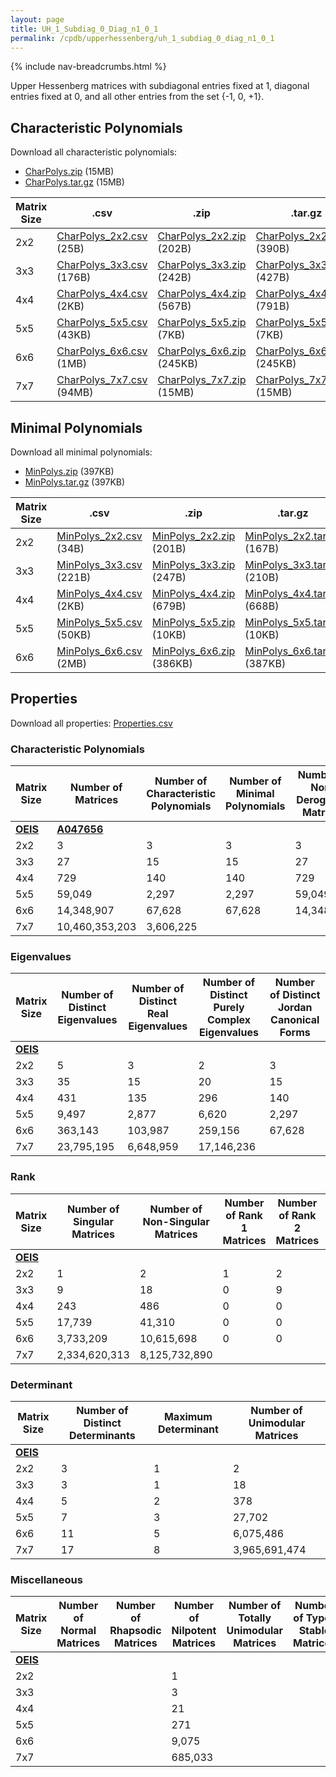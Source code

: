 ```yaml
---
layout: page
title: UH_1_Subdiag_0_Diag_n1_0_1
permalink: /cpdb/upperhessenberg/uh_1_subdiag_0_diag_n1_0_1
---
```


{% include nav-breadcrumbs.html %}

Upper Hessenberg matrices with subdiagonal entries fixed at 1, diagonal entries fixed at 0, and all other entries from the set {-1, 0, +1}.

## Characteristic Polynomials

Download all characteristic polynomials:
- <a href="http://cpdb.bohemianmatrices.com/UpperHessenberg/UH_1_Subdiag_0_Diag_n1_0_1/Data/CharPolys.zip">CharPolys.zip</a> (15MB)
- <a href="http://cpdb.bohemianmatrices.com/UpperHessenberg/UH_1_Subdiag_0_Diag_n1_0_1/Data/CharPolys.tar.gz">CharPolys.tar.gz</a> (15MB)

| Matrix Size | .csv | .zip | .tar.gz |
| --- | --- | --- | --- |
| 2x2 | <a href="http://cpdb.bohemianmatrices.com/UpperHessenberg/UH_1_Subdiag_0_Diag_n1_0_1/Data/CharPolys_2x2.csv">CharPolys_2x2.csv</a> (25B)| <a href="http://cpdb.bohemianmatrices.com/UpperHessenberg/UH_1_Subdiag_0_Diag_n1_0_1/Data/CharPolys_2x2.zip">CharPolys_2x2.zip</a> (202B)| <a href="http://cpdb.bohemianmatrices.com/UpperHessenberg/UH_1_Subdiag_0_Diag_n1_0_1/Data/CharPolys_2x2.tar.gz">CharPolys_2x2.tar.gz</a> (390B) |
| 3x3 | <a href="http://cpdb.bohemianmatrices.com/UpperHessenberg/UH_1_Subdiag_0_Diag_n1_0_1/Data/CharPolys_3x3.csv">CharPolys_3x3.csv</a> (176B)| <a href="http://cpdb.bohemianmatrices.com/UpperHessenberg/UH_1_Subdiag_0_Diag_n1_0_1/Data/CharPolys_3x3.zip">CharPolys_3x3.zip</a> (242B)| <a href="http://cpdb.bohemianmatrices.com/UpperHessenberg/UH_1_Subdiag_0_Diag_n1_0_1/Data/CharPolys_3x3.tar.gz">CharPolys_3x3.tar.gz</a> (427B) |
| 4x4 | <a href="http://cpdb.bohemianmatrices.com/UpperHessenberg/UH_1_Subdiag_0_Diag_n1_0_1/Data/CharPolys_4x4.csv">CharPolys_4x4.csv</a> (2KB)| <a href="http://cpdb.bohemianmatrices.com/UpperHessenberg/UH_1_Subdiag_0_Diag_n1_0_1/Data/CharPolys_4x4.zip">CharPolys_4x4.zip</a> (567B)| <a href="http://cpdb.bohemianmatrices.com/UpperHessenberg/UH_1_Subdiag_0_Diag_n1_0_1/Data/CharPolys_4x4.tar.gz">CharPolys_4x4.tar.gz</a> (791B) |
| 5x5 | <a href="http://cpdb.bohemianmatrices.com/UpperHessenberg/UH_1_Subdiag_0_Diag_n1_0_1/Data/CharPolys_5x5.csv">CharPolys_5x5.csv</a> (43KB)| <a href="http://cpdb.bohemianmatrices.com/UpperHessenberg/UH_1_Subdiag_0_Diag_n1_0_1/Data/CharPolys_5x5.zip">CharPolys_5x5.zip</a> (7KB)| <a href="http://cpdb.bohemianmatrices.com/UpperHessenberg/UH_1_Subdiag_0_Diag_n1_0_1/Data/CharPolys_5x5.tar.gz">CharPolys_5x5.tar.gz</a> (7KB) |
| 6x6 | <a href="http://cpdb.bohemianmatrices.com/UpperHessenberg/UH_1_Subdiag_0_Diag_n1_0_1/Data/CharPolys_6x6.csv">CharPolys_6x6.csv</a> (1MB)| <a href="http://cpdb.bohemianmatrices.com/UpperHessenberg/UH_1_Subdiag_0_Diag_n1_0_1/Data/CharPolys_6x6.zip">CharPolys_6x6.zip</a> (245KB)| <a href="http://cpdb.bohemianmatrices.com/UpperHessenberg/UH_1_Subdiag_0_Diag_n1_0_1/Data/CharPolys_6x6.tar.gz">CharPolys_6x6.tar.gz</a> (245KB) |
| 7x7 | <a href="http://cpdb.bohemianmatrices.com/UpperHessenberg/UH_1_Subdiag_0_Diag_n1_0_1/Data/CharPolys_7x7.csv">CharPolys_7x7.csv</a> (94MB)| <a href="http://cpdb.bohemianmatrices.com/UpperHessenberg/UH_1_Subdiag_0_Diag_n1_0_1/Data/CharPolys_7x7.zip">CharPolys_7x7.zip</a> (15MB)| <a href="http://cpdb.bohemianmatrices.com/UpperHessenberg/UH_1_Subdiag_0_Diag_n1_0_1/Data/CharPolys_7x7.tar.gz">CharPolys_7x7.tar.gz</a> (15MB) |

## Minimal Polynomials

Download all minimal polynomials:
- <a href="http://cpdb.bohemianmatrices.com/UpperHessenberg/UH_1_Subdiag_0_Diag_n1_0_1/Data/MinPolys.zip">MinPolys.zip</a> (397KB)
- <a href="http://cpdb.bohemianmatrices.com/UpperHessenberg/UH_1_Subdiag_0_Diag_n1_0_1/Data/MinPolys.tar.gz">MinPolys.tar.gz</a> (397KB)

| Matrix Size | .csv | .zip | .tar.gz |
| --- | --- | --- | --- |
| 2x2 | <a href="http://cpdb.bohemianmatrices.com/UpperHessenberg/UH_1_Subdiag_0_Diag_n1_0_1/Data/MinPolys_2x2.csv">MinPolys_2x2.csv</a> (34B)| <a href="http://cpdb.bohemianmatrices.com/UpperHessenberg/UH_1_Subdiag_0_Diag_n1_0_1/Data/MinPolys_2x2.zip">MinPolys_2x2.zip</a> (201B)| <a href="http://cpdb.bohemianmatrices.com/UpperHessenberg/UH_1_Subdiag_0_Diag_n1_0_1/Data/MinPolys_2x2.tar.gz">MinPolys_2x2.tar.gz</a> (167B) |
| 3x3 | <a href="http://cpdb.bohemianmatrices.com/UpperHessenberg/UH_1_Subdiag_0_Diag_n1_0_1/Data/MinPolys_3x3.csv">MinPolys_3x3.csv</a> (221B)| <a href="http://cpdb.bohemianmatrices.com/UpperHessenberg/UH_1_Subdiag_0_Diag_n1_0_1/Data/MinPolys_3x3.zip">MinPolys_3x3.zip</a> (247B)| <a href="http://cpdb.bohemianmatrices.com/UpperHessenberg/UH_1_Subdiag_0_Diag_n1_0_1/Data/MinPolys_3x3.tar.gz">MinPolys_3x3.tar.gz</a> (210B) |
| 4x4 | <a href="http://cpdb.bohemianmatrices.com/UpperHessenberg/UH_1_Subdiag_0_Diag_n1_0_1/Data/MinPolys_4x4.csv">MinPolys_4x4.csv</a> (2KB)| <a href="http://cpdb.bohemianmatrices.com/UpperHessenberg/UH_1_Subdiag_0_Diag_n1_0_1/Data/MinPolys_4x4.zip">MinPolys_4x4.zip</a> (679B)| <a href="http://cpdb.bohemianmatrices.com/UpperHessenberg/UH_1_Subdiag_0_Diag_n1_0_1/Data/MinPolys_4x4.tar.gz">MinPolys_4x4.tar.gz</a> (668B) |
| 5x5 | <a href="http://cpdb.bohemianmatrices.com/UpperHessenberg/UH_1_Subdiag_0_Diag_n1_0_1/Data/MinPolys_5x5.csv">MinPolys_5x5.csv</a> (50KB)| <a href="http://cpdb.bohemianmatrices.com/UpperHessenberg/UH_1_Subdiag_0_Diag_n1_0_1/Data/MinPolys_5x5.zip">MinPolys_5x5.zip</a> (10KB)| <a href="http://cpdb.bohemianmatrices.com/UpperHessenberg/UH_1_Subdiag_0_Diag_n1_0_1/Data/MinPolys_5x5.tar.gz">MinPolys_5x5.tar.gz</a> (10KB) |
| 6x6 | <a href="http://cpdb.bohemianmatrices.com/UpperHessenberg/UH_1_Subdiag_0_Diag_n1_0_1/Data/MinPolys_6x6.csv">MinPolys_6x6.csv</a> (2MB)| <a href="http://cpdb.bohemianmatrices.com/UpperHessenberg/UH_1_Subdiag_0_Diag_n1_0_1/Data/MinPolys_6x6.zip">MinPolys_6x6.zip</a> (386KB)| <a href="http://cpdb.bohemianmatrices.com/UpperHessenberg/UH_1_Subdiag_0_Diag_n1_0_1/Data/MinPolys_6x6.tar.gz">MinPolys_6x6.tar.gz</a> (387KB) |



## Properties

Download all properties: <a href="http://cpdb.bohemianmatrices.com/UpperHessenberg/UH_1_Subdiag_0_Diag_n1_0_1/Properties.csv">Properties.csv</a>

### Characteristic Polynomials

| Matrix Size | Number of Matrices | Number of Characteristic Polynomials | Number of Minimal Polynomials | Number of Non-Derogatory Matrices | Maximum Characteristic Height |
| --- | --- | --- | --- | --- | --- |
| [__OEIS__](https://oeis.org/) | [__A047656__](https://oeis.org/A047656) | | | | |
| 2x2 | 3 | 3 | 3 | 3 | 1 |
| 3x3 | 27 | 15 | 15 | 27 | 2 |
| 4x4 | 729 | 140 | 140 | 729 | 4 |
| 5x5 | 59,049 | 2,297 | 2,297 | 59,049 | 5 |
| 6x6 | 14,348,907 | 67,628 | 67,628 | 14,348,907 | 9 |
| 7x7 | 10,460,353,203 | 3,606,225 | | | 15 |

### Eigenvalues

| Matrix Size | Number of Distinct Eigenvalues | Number of Distinct Real Eigenvalues | Number of Distinct Purely Complex Eigenvalues | Number of Distinct Jordan Canonical Forms |
| --- | --- | --- | --- | --- |
| [__OEIS__](https://oeis.org/) | | | | |
| 2x2 | 5 | 3 | 2 | 3 |
| 3x3 | 35 | 15 | 20 | 15 |
| 4x4 | 431 | 135 | 296 | 140 |
| 5x5 | 9,497 | 2,877 | 6,620 | 2,297 |
| 6x6 | 363,143 | 103,987 | 259,156 | 67,628 |
| 7x7 | 23,795,195 | 6,648,959 | 17,146,236 | |

### Rank

| Matrix Size | Number of Singular Matrices | Number of Non-Singular Matrices | Number of Rank 1 Matrices | Number of Rank 2 Matrices | Number of Rank 3 Matrices | Number of Rank 4 Matrices | Number of Rank 5 Matrices | Number of Rank 6 Matrices | Number of Rank 7 Matrices |
| --- | --- | --- | --- | --- | --- | --- | --- | --- | --- |
| [__OEIS__](https://oeis.org/) | | | | | | | | | |
| 2x2 | 1 | 2 | 1 | 2 | | | | | |
| 3x3 | 9 | 18 | 0 | 9 | 18 | | | | |
| 4x4 | 243 | 486 | 0 | 0 | 243 | 486 | | | |
| 5x5 | 17,739 | 41,310 | 0 | 0 | 0 | 17,739 | 41,310 | | |
| 6x6 | 3,733,209 | 10,615,698 | 0 | 0 | 0 | 0 | 3,733,209 | 10,615,698 | |
| 7x7 | 2,334,620,313 | 8,125,732,890 | | | | | | | |

### Determinant

| Matrix Size | Number of Distinct Determinants | Maximum Determinant | Number of Unimodular Matrices |
| --- | --- | --- | --- |
| [__OEIS__](https://oeis.org/) | | | |
| 2x2 | 3 | 1 | 2 |
| 3x3 | 3 | 1 | 18 |
| 4x4 | 5 | 2 | 378 |
| 5x5 | 7 | 3 | 27,702 |
| 6x6 | 11 | 5 | 6,075,486 |
| 7x7 | 17 | 8 | 3,965,691,474 |

### Miscellaneous

| Matrix Size | Number of Normal Matrices | Number of Rhapsodic Matrices | Number of Nilpotent Matrices | Number of Totally Unimodular Matrices | Number of Type I Stable Matrices | Number of Type II Stable Matrices |
| --- | --- | --- | --- | --- | --- | --- |
| [__OEIS__](https://oeis.org/) | | | | | | |
| 2x2 | | | 1 | | | |
| 3x3 | | | 3 | | | |
| 4x4 | | | 21 | | | |
| 5x5 | | | 271 | | | |
| 6x6 | | | 9,075 | | | |
| 7x7 | | | 685,033 | | | |
